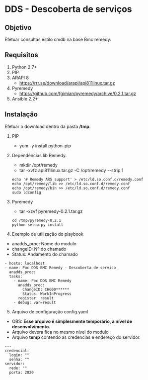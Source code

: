 DDS - Descoberta de serviços
============

Objetivo
-------

Efetuar consultas estilo cmdb na base Bmc remedy.

Requisitos
----------

1. Python 2.7+
2. PIP
3. ARAPI 8
    - https://rrr.se/download/arapi/api811linux.tar.gz
4. Pyremedy
    - https://github.com/fgimian/pyremedy/archive/0.2.1.tar.gz
5. Ansible 2.2+

Instalação
----------

Efetuar o download dentro da pasta **/tmp**.

1. PIP
    - yum -y install python-pip

2. Dependências lib Remedy.
    - mkdir /opt/remedy
    - tar -xvfz api811linux.tar.gz  -C /opt/remedy --strip 1
    ```
    echo '# Remedy ARS support' > /etc/ld.so.conf.d/remedy.conf
    echo /opt/remedy/lib >> /etc/ld.so.conf.d/remedy.conf
    echo /opt/remedy/bin >> /etc/ld.so.conf.d/remedy.conf
    sudo ldconfig
    ```
3. Pyremedy
    - tar -xzvf pyremedy-0.2.1.tar.gz
    ```
    cd /tmp/pyremedy-0.2.1
    python setup.py install
    ```

4. Exemplo de utilização do playbook
- anadds_proc: Nome do modulo
- changeID: Nº do chamado
- Status: Andamento do chamado

```
- hosts: localhost
- name: Poc DDS BMC Remedy - Descoberta de servico
  anadds_proc:
  tasks:
    - name: Poc DDS BMC Remedy
      anadds_proc:
        ChangeID: CHG00******
        Status: WorkInProgress
      register: result
    - debug: var=result
```

5. Arquivo de configuração config.yaml
- OBS: **Esse arquivo é simplesmente temporário, a nível de desenvolvimento.**
- Arquivo devera fica no mesmo nível do modulo
- Arquivo **temp** contendo as credencias e endereço do servidor.
```
--- 
credencial:
  login: ""
  senha: ""
servidor:
  rede: ""
  porta: 2020
```